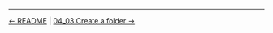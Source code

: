 

<!-- FooterStart -->
---
[← README](../04_02_pipeline_as_code/README.md) | [04_03 Create a folder →](../04_03_create_a_folder/README.md)
<!-- FooterEnd -->
